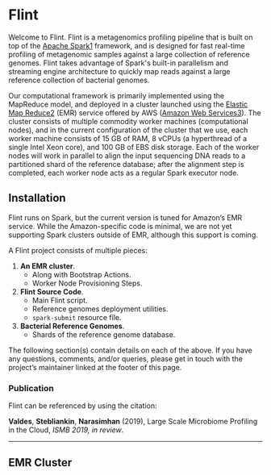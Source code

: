 # Flint
Welcome to Flint. Flint is a metagenomics profiling pipeline that is built on top of the [Apache Spark]()[1]() framework, and is designed for fast real-time profiling of metagenomic samples against a large collection of reference genomes. Flint takes advantage of Spark's built-in parallelism and streaming engine architecture to quickly map reads against a large reference collection of bacterial genomes.

Our computational framework is primarily implemented using the MapReduce model, and deployed in a cluster launched using the [Elastic Map Reduce]()[2]() (EMR) service offered by AWS ([Amazon Web Services]()[3]()). The cluster consists of multiple commodity worker machines (computational nodes), and in the current configuration of the cluster that we use, each worker machine consists of 15 GB of RAM, 8 vCPUs (a hyperthread of a single Intel Xeon core), and 100 GB of EBS disk storage. Each of the worker nodes will work in parallel to align the input sequencing DNA reads to a partitioned shard of the reference database; after the alignment step is completed, each worker node acts as a regular Spark executor node.

## Installation
Flint runs on Spark, but the current version is tuned for Amazon’s EMR service. While the Amazon-specific code is minimal, we are not yet supporting Spark clusters outside of EMR, although this support is coming.

A Flint project consists of multiple pieces:
1. **An EMR cluster**.
	- Along with Bootstrap Actions.
	- Worker Node Provisioning Steps.
2. **Flint Source Code**.
	- Main Flint script.
	- Reference genomes deployment utilities.
	- `spark-submit` resource file.
3. **Bacterial Reference Genomes**.
	- Shards of the reference genome database.

The following section(s) contain details on each of the above. If you have any questions, comments, and/or queries, please get in touch with the project’s maintainer linked at the footer of this page.

### Publication
Flint can be referenced by using the citation:

**Valdes**, **Stebliankin**, **Narasimhan** (2019), Large Scale Microbiome Profiling in the Cloud, _ISMB 2019, in review_.

---- 

## EMR Cluster

